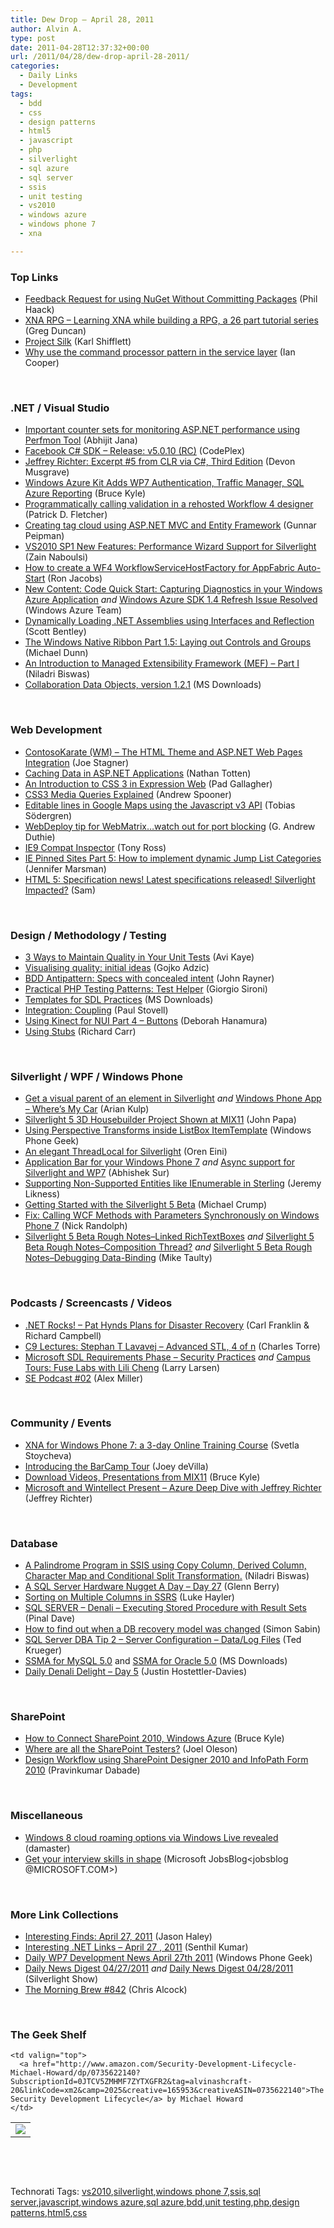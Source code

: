 ```yaml
---
title: Dew Drop – April 28, 2011
author: Alvin A.
type: post
date: 2011-04-28T12:37:32+00:00
url: /2011/04/28/dew-drop-april-28-2011/
categories:
  - Daily Links
  - Development
tags:
  - bdd
  - css
  - design patterns
  - html5
  - javascript
  - php
  - silverlight
  - sql azure
  - sql server
  - ssis
  - unit testing
  - vs2010
  - windows azure
  - windows phone 7
  - xna

---
```

### <a name="top"></a>Top Links

  * [Feedback Request for using NuGet Without Committing Packages][1] (Phil Haack)
  * [XNA RPG &#8211; Learning XNA while building a RPG, a 26 part tutorial series][2] (Greg Duncan)
  * [Project Silk][3] (Karl Shifflett)
  * [Why use the command processor pattern in the service layer][4] (Ian Cooper)

&#160;

### <a name="dotnet"></a>.NET / Visual Studio

  * [Important counter sets for monitoring ASP.NET performance using Perfmon Tool][5] (Abhijit Jana)
  * <a href="http://facebooksdk.codeplex.com/releases/view/65162" target="_blank">Facebook C# SDK &#8211; Release: v5.0.10 (RC)</a> (CodePlex)
  * [Jeffrey Richter: Excerpt #5 from CLR via C#, Third Edition][6] (Devon Musgrave)
  * [Windows Azure Kit Adds WP7 Authentication, Traffic Manager, SQL Azure Reporting][7] (Bruce Kyle)
  * [Programmatically calling validation in a rehosted Workflow 4 designer][8] (Patrick D. Fletcher)
  * [Creating tag cloud using ASP.NET MVC and Entity Framework][9] (Gunnar Peipman)
  * [VS2010 SP1 New Features: Performance Wizard Support for Silverlight][10] (Zain Naboulsi)
  * [How to create a WF4 WorkflowServiceHostFactory for AppFabric Auto-Start][11] (Ron Jacobs)
  * [New Content: Code Quick Start: Capturing Diagnostics in your Windows Azure Application][12] _and_ [Windows Azure SDK 1.4 Refresh Issue Resolved][13] (Windows Azure Team)
  * [Dynamically Loading .NET Assemblies using Interfaces and Reflection][14] (Scott Bentley)
  * [The Windows Native Ribbon Part 1.5: Laying out Controls and Groups][15] (Michael Dunn)
  * [An Introduction to Managed Extensibility Framework (MEF) &#8211; Part I][16] (Niladri Biswas)
  * [Collaboration Data Objects, version 1.2.1][17] (MS Downloads)

&#160;

### <a name="web"></a>Web Development

  * [ContosoKarate (WM) – The HTML Theme and ASP.NET Web Pages Integration][18] (Joe Stagner)
  * [Caching Data in ASP.NET Applications][19] (Nathan Totten)
  * [An Introduction to CSS 3 in Expression Web][20] (Pad Gallagher)
  * [CSS3 Media Queries Explained][21] (Andrew Spooner)
  * [Editable lines in Google Maps using the Javascript v3 API][22] (Tobias Södergren)
  * [WebDeploy tip for WebMatrix…watch out for port blocking][23] (G. Andrew Duthie)
  * [IE9 Compat Inspector][24] (Tony Ross)
  * [IE Pinned Sites Part 5: How to implement dynamic Jump List Categories][25] (Jennifer Marsman)
  * [HTML 5: Specification news! Latest specifications released! Silverlight Impacted?][26] (Sam)

&#160;

### <a name="design"></a>Design / Methodology / Testing

  * [3 Ways to Maintain Quality in Your Unit Tests][27] (Avi Kaye)
  * [Visualising quality: initial ideas][28] (Gojko Adzic)
  * [BDD Antipattern: Specs with concealed intent][29] (John Rayner)
  * [Practical PHP Testing Patterns: Test Helper][30] (Giorgio Sironi)
  * [Templates for SDL Practices][31] (MS Downloads)
  * [Integration: Coupling][32] (Paul Stovell)
  * [Using Kinect for NUI Part 4 – Buttons][33] (Deborah Hanamura)
  * [Using Stubs][34] (Richard Carr)

&#160;

### <a name="silverlight"></a>Silverlight / WPF / Windows Phone

  * [Get a visual parent of an element in Silverlight][35] _and_ [Windows Phone App &#8211; Where&#8217;s My Car][36] (Arian Kulp)
  * [Silverlight 5 3D Housebuilder Project Shown at MIX11][37] (John Papa)
  * [Using Perspective Transforms inside ListBox ItemTemplate][38] (Windows Phone Geek)
  * [An elegant ThreadLocal for Silverlight][39] (Oren Eini)
  * [Application Bar for your Windows Phone 7][40] _and_ [Async support for Silverlight and WP7][41] (Abhishek Sur)
  * [Supporting Non-Supported Entities like IEnumerable in Sterling][42] (Jeremy Likness)
  * [Getting Started with the Silverlight 5 Beta][43] (Michael Crump)
  * [Fix: Calling WCF Methods with Parameters Synchronously on Windows Phone 7][44] (Nick Randolph)
  * [Silverlight 5 Beta Rough Notes–Linked RichTextBoxes][45] _and_ [Silverlight 5 Beta Rough Notes–Composition Thread?][46] _and_ [Silverlight 5 Beta Rough Notes–Debugging Data-Binding][47] (Mike Taulty)

&#160;

### <a name="podcasts"></a>Podcasts / Screencasts / Videos

  * <a href="http://www.dotnetrocks.com/default.aspx?ShowNum=658" target="_blank">.NET Rocks! &#8211; Pat Hynds Plans for Disaster Recovery</a> (Carl Franklin & Richard Campbell)
  * [C9 Lectures: Stephan T Lavavej &#8211; Advanced STL, 4 of n][48] (Charles Torre)
  * [Microsoft SDL Requirements Phase – Security Practices][49] _and_ [Campus Tours: Fuse Labs with Lili Cheng][50] (Larry Larsen)
  * [SE Podcast #02][51] (Alex Miller)

&#160;

### <a name="events"></a>Community / Events

  * [XNA for Windows Phone 7: a 3-day Online Training Course][52] (Svetla Stoycheva)
  * [Introducing the BarCamp Tour][53] (Joey deVilla)
  * [Download Videos, Presentations from MIX11][54] (Bruce Kyle)
  * [Microsoft and Wintellect Present &#8211; Azure Deep Dive with Jeffrey Richter][55] (Jeffrey Richter)

&#160;

### <a name="db"></a>Database

  * [A Palindrome Program in SSIS using Copy Column, Derived Column, Character Map and Conditional Split Transformation.][56] (Niladri Biswas)
  * [A SQL Server Hardware Nugget A Day – Day 27][57] (Glenn Berry)
  * [Sorting on Multiple Columns in SSRS][58] (Luke Hayler)
  * [SQL SERVER – Denali – Executing Stored Procedure with Result Sets][59] (Pinal Dave)
  * [How to find out when a DB recovery model was changed][60] (Simon Sabin)
  * [SQL Server DBA Tip 2 &#8211; Server Configuration – Data/Log Files][61] (Ted Krueger)
  * [SSMA for MySQL 5.0][62] and [SSMA for Oracle 5.0][63] (MS Downloads)
  * [Daily Denali Delight – Day 5][64] (Justin Hostettler-Davies)

&#160;

### <a name="sp"></a>SharePoint

  * [How to Connect SharePoint 2010, Windows Azure][65] (Bruce Kyle)
  * [Where are all the SharePoint Testers?][66] (Joel Oleson)
  * [Design Workflow using SharePoint Designer 2010 and InfoPath Form 2010][67] (Pravinkumar Dabade)

&#160;

### <a name="misc"></a>Miscellaneous

  * [Windows 8 cloud roaming options via Windows Live revealed][68] (damaster)
  * [Get your interview skills in shape][69] (Microsoft JobsBlog<jobsblog @MICROSOFT.COM>)

&#160;

### <a name="links"></a>More Link Collections

  * [Interesting Finds: April 27, 2011][70] (Jason Haley)
  * [Interesting .NET Links – April 27 , 2011][71] (Senthil Kumar)
  * [Daily WP7 Development News April 27th 2011][72] (Windows Phone Geek)
  * [Daily News Digest 04/27/2011][73] _and_ [Daily News Digest 04/28/2011][74] (Silverlight Show)
  * [The Morning Brew #842][75] (Chris Alcock)

&#160;

### <a name="shelf"></a>The Geek Shelf

<table border="0" cellspacing="0" cellpadding="0">
  <tr>
    <td>
      <img data-recalc-dims="1" decoding="async" src="https://i0.wp.com/ecx.images-amazon.com/images/I/41WUO73r4VL._SL160_.jpg?w=660" />
    </td>
    
    <td valign="top">
      <a href="http://www.amazon.com/Security-Development-Lifecycle-Michael-Howard/dp/0735622140?SubscriptionId=0JTCV5ZMHMF7ZYTXGFR2&tag=alvinashcraft-20&linkCode=xm2&camp=2025&creative=165953&creativeASIN=0735622140">The Security Development Lifecycle</a> by Michael Howard
    </td>
  </tr>
</table>

&#160;

<div style="padding-bottom: 0px; margin: 0px; padding-left: 0px; padding-right: 0px; display: inline; float: none; padding-top: 0px" id="scid:C16BAC14-9A3D-4c50-9394-FBFEF7A93539:4cae989b-2e0f-4a00-a33f-e51fe549437d" class="wlWriterEditableSmartContent">
  <!--dotnetkickit-->
</div>

&#160;

<div style="padding-bottom: 0px; margin: 0px; padding-left: 0px; padding-right: 0px; display: inline; float: none; padding-top: 0px" id="scid:0767317B-992E-4b12-91E0-4F059A8CECA8:5084fa08-0377-4952-83b2-0592f8c33fec" class="wlWriterEditableSmartContent">
  Technorati Tags: <a href="http://technorati.com/tags/vs2010" rel="tag">vs2010</a>,<a href="http://technorati.com/tags/silverlight" rel="tag">silverlight</a>,<a href="http://technorati.com/tags/windows+phone+7" rel="tag">windows phone 7</a>,<a href="http://technorati.com/tags/ssis" rel="tag">ssis</a>,<a href="http://technorati.com/tags/sql+server" rel="tag">sql server</a>,<a href="http://technorati.com/tags/javascript" rel="tag">javascript</a>,<a href="http://technorati.com/tags/windows+azure" rel="tag">windows azure</a>,<a href="http://technorati.com/tags/sql+azure" rel="tag">sql azure</a>,<a href="http://technorati.com/tags/bdd" rel="tag">bdd</a>,<a href="http://technorati.com/tags/unit+testing" rel="tag">unit testing</a>,<a href="http://technorati.com/tags/php" rel="tag">php</a>,<a href="http://technorati.com/tags/design+patterns" rel="tag">design patterns</a>,<a href="http://technorati.com/tags/html5" rel="tag">html5</a>,<a href="http://technorati.com/tags/css" rel="tag">css</a>
</div>

 [1]: http://feeds.haacked.com/~r/haacked/~3/x8g_kFzD4eA/feedback-request-for-using-nuget-without-committing-packages.aspx
 [2]: http://channel9.msdn.com/coding4fun/blog/XNA-RPG-Learning-XNA-while-building-a-RPG-a-26-part-tutorial-series
 [3]: http://karlshifflett.wordpress.com/2011/04/27/project-silk/
 [4]: http://feedproxy.google.com/~r/CodeBetter/~3/gOmJvm7Xm-4/
 [5]: http://dailydotnettips.com/2011/04/28/important-counter-sets-for-monitoring-asp-net-performance-using-perfmon-tool/
 [6]: http://blogs.msdn.com/b/microsoft_press/archive/2011/04/27/jeffrey-richter-excerpt-5-from-clr-via-c-third-edition.aspx
 [7]: http://blogs.msdn.com/b/usisvde/archive/2011/04/27/windows-azure-kit-adds-wp7-authentication-traffic-manager-sql-azure-reporting.aspx
 [8]: http://blogs.msdn.com/b/endpoint/archive/2011/04/27/programmatically-calling-validation-in-a-rehosted-workflow-4-designer.aspx
 [9]: http://feedproxy.google.com/~r/gunnarpeipman/~3/WJ0hhmSF0SU/creating-tag-cloud-using-asp-net-mvc-and-entity-framework.aspx
 [10]: http://feedproxy.google.com/~r/zainnab/~3/Mjc4VM0JDrs/vs2010-sp1-new-features-performance-wizard-support-for-silverlight.aspx
 [11]: http://blogs.msdn.com/b/endpoint/archive/2011/04/27/how-to-create-a-wf4-workflowservicehostfactory-for-appfabric-auto-start.aspx
 [12]: http://blogs.msdn.com/b/windowsazure/archive/2011/04/27/new-content-code-quick-start-capturing-diagnostics-in-your-windows-azure-application.aspx
 [13]: http://blogs.msdn.com/b/windowsazure/archive/2011/04/27/windows-azure-sdk-1-4-refresh-issue-resolved.aspx
 [14]: http://www.codeproject.com/KB/aspnet/dynamicloading.aspx
 [15]: http://www.codeproject.com/KB/vista/NativeRibbon1point5.aspx
 [16]: http://www.codeproject.com/KB/cs/mef_part1.aspx
 [17]: http://feedproxy.google.com/~r/MicrosoftDownloadCenter/~3/UeWQYOK_I_w/details.aspx
 [18]: http://feedproxy.google.com/~r/MSJoe/~3/8rN7x-L0uW4/
 [19]: http://feedproxy.google.com/~r/ntotten/~3/Uhr5b3oOEcA/
 [20]: http://expressioniq.com/?p=2361
 [21]: http://feedproxy.google.com/~r/ubelly/~3/zDpvw4N-xL8/
 [22]: http://feedproxy.google.com/~r/jayway/posts/~3/7avIVCc-3XA/
 [23]: http://blogs.msdn.com/b/gduthie/archive/2011/04/27/webdeploy-tip-for-webmatrix-watch-out-for-port-blocking.aspx
 [24]: http://blogs.msdn.com/b/ie/archive/2011/04/27/ie9-compat-inspector.aspx
 [25]: http://feedproxy.google.com/~r/JenniferMarsman/~3/TgyigQ5CnOU/ie-pinned-sites-part-5-how-to-implement-dynamic-jump-list-categories.aspx
 [26]: http://blogs.msdn.com/b/silverlightgames/archive/2011/04/27/html-5-specification-news-latest-specifications-released-silverlight-impacted.aspx
 [27]: http://feedproxy.google.com/~r/Typemock/~3/cAj1wnNuCmc/3-ways-to-maintain-quality-in-your-unit.html
 [28]: http://gojko.net/2011/04/27/visualising-quality-initial-ideas/
 [29]: http://sharpfellows.com/post.aspx?id=5b1cc5af-7a03-4507-b24c-dd31ffee346f
 [30]: http://feeds.dzone.com/~r/zones/agile/~3/xcmyJ-4Vh4g/practical-php-testing-patterns-51
 [31]: http://feedproxy.google.com/~r/MicrosoftDownloadCenter/~3/fqNVHqsRY00/details.aspx
 [32]: http://www.paulstovell.com/integration/coupling
 [33]: http://www.identitymine.com/forward/2011/04/using-kinect-for-nui-part-4-buttons/
 [34]: http://feedproxy.google.com/~r/BlackwaspLatestAdditions/~3/-8JrmhPBRkQ/Stubs.aspx
 [35]: http://feedproxy.google.com/~r/ArianKulp/~3/Ykjo2xj-Dfw/get-a-visual-parent-of-an-element-in-silverlight
 [36]: http://feedproxy.google.com/~r/ArianKulp/~3/cWFWkc5omaQ/windows-phone-app---wheres-my-car
 [37]: http://feedproxy.google.com/~r/JohnPapa/~3/OWn5W6chAxg/3dmix11
 [38]: http://www.windowsphonegeek.com/tips/Using-Perspective-Transforms-inside-ListBox-ItemTemplate
 [39]: http://feedproxy.google.com/~r/AyendeRahien/~3/Yr5sciTlGJE/an-elegant-threadlocal-for-silverlight.aspx
 [40]: http://feedproxy.google.com/~r/abhisheksur/WTgI/~3/tCT8tvP-4eQ/application-bar-for-your-windows-phone.html
 [41]: http://feedproxy.google.com/~r/abhisheksur/WTgI/~3/g6rbIbyz6_U/async-support-for-silverlight-and-wp7.html
 [42]: http://feedproxy.google.com/~r/CSharperImage/~3/2RUfrWq96lo/supporting-non-supported-entities-like.html
 [43]: http://feedproxy.google.com/~r/MichaelCrump/~3/PNCMHppMtbY/getting-started-with-the-silverlight-5-beta.aspx
 [44]: http://feedproxy.google.com/~r/NicksNetTravels/~3/l-JRf-CDZ7Y/post.aspx
 [45]: http://feedproxy.google.com/~r/mtaulty/~3/u10Qr2Zloa0/silverlight-5-beta-rough-notes-linked-richtextboxes.aspx
 [46]: http://feedproxy.google.com/~r/mtaulty/~3/T0gM-B5Uojg/silverlight-5-beta-rough-notes-composition-thread.aspx
 [47]: http://feedproxy.google.com/~r/mtaulty/~3/sw4Qig9VjWU/silverlight-5-beta-rough-notes-debugging-data-binding.aspx
 [48]: http://channel9.msdn.com/Shows/Going+Deep/C9-Lectures-Stephan-T-Lavavej-Advanced-STL-4-of-n
 [49]: http://channel9.msdn.com/posts/Microsoft-SDL-Requirements-Phase--Security-Practices
 [50]: http://channel9.msdn.com/Series/CampusTours/Campus-Tours-Fuse-Labs-with-Lili-Cheng
 [51]: http://blog.stackoverflow.com/2011/04/se-podcast-02/
 [52]: http://feedproxy.google.com/~r/silverlightshow/~3/Di8RPxY7Qy8/XNA-Training.aspx
 [53]: http://www.globalnerdy.com/2011/04/28/introducing-the-barcamp-tour/
 [54]: http://blogs.msdn.com/b/usisvde/archive/2011/04/27/download-videos-presentations-from-mix11.aspx
 [55]: http://www.wintellect.com/CS/blogs/jeffreyr/archive/2011/04/27/microsoft-and-wintellect-present-azure-deep-dive-with-jeffrey-richter.aspx
 [56]: http://www.codeproject.com/KB/miscctrl/ssis_palindrome.aspx
 [57]: http://www.sqlservercentral.com/blogs/glennberry/archive/2011/04/27/a-sql-server-hardware-nugget-a-day-_1320_-day-27.aspx
 [58]: http://feedproxy.google.com/~r/sqlserverpedia/~3/nTnEWpt1LBI/
 [59]: http://blog.sqlauthority.com/2011/04/28/sql-server-denali-executing-stored-procedure-with-result-sets/
 [60]: http://feedproxy.google.com/~r/SimonsSqlServerStuff/~3/ruN7eQgIUuk/how-to-find-out-when-a-db-recovery-model-was-changed.aspx
 [61]: http://blogs.lessthandot.com/index.php/DataMgmt/DataDesign/sql-server-dba-tip-2
 [62]: http://feedproxy.google.com/~r/MicrosoftDownloadCenter/~3/QudxeTL2i6E/details.aspx
 [63]: http://feedproxy.google.com/~r/MicrosoftDownloadCenter/~3/oP4Cqj4BoJ0/details.aspx
 [64]: http://www.sqlservercentral.com/blogs/databaseexpertisecom/archive/2011/04/27/daily-denali-delight-_1320_-day-5.aspx
 [65]: http://blogs.msdn.com/b/usisvde/archive/2011/04/27/how-to-connect-sharepoint-2010-windows-azure.aspx
 [66]: http://feedproxy.google.com/~r/JoelsSharepointLand/~3/w7XMZGUlM2A/ViewPost.aspx
 [67]: http://feedproxy.google.com/~r/netCurryRecentArticles/~3/mJ590XhC1sk/ShowArticle.aspx
 [68]: http://feedproxy.google.com/~r/liveside/~3/B9uBeGYEeVY/
 [69]: http://feeds.microsoftjobsblog.com/~r/MicrosoftJobsBlog/~3/eNJngYC90Jo/
 [70]: http://jasonhaley.com/blog/post.aspx?id=126eb84d-e2cb-47ac-b6a0-a2bced40cefe
 [71]: http://feedproxy.google.com/~r/ginktage/EPSB/~3/T8qoR0iXlbc/
 [72]: http://www.windowsphonegeek.com/news/daily-wp7-development-news-april-27th-2011
 [73]: http://feedproxy.google.com/~r/silverlightshow/~3/5yy3MdgYCmk/Daily-News-Digest-04-27-2011.aspx
 [74]: http://feedproxy.google.com/~r/silverlightshow/~3/Cl29UjZguo4/Daily-News-Digest-04-28-2011.aspx
 [75]: http://feedproxy.google.com/~r/ReflectivePerspective/~3/uSWWVOXDR1M/